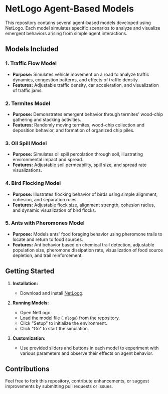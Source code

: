# NetLogo Agent-Based Models

This repository contains several agent-based models developed using NetLogo. Each model simulates specific scenarios to analyze and visualize emergent behaviors arising from simple agent interactions.

## Models Included

### 1. Traffic Flow Model
- **Purpose:** Simulates vehicle movement on a road to analyze traffic dynamics, congestion patterns, and effects of traffic density.
- **Features:** Adjustable traffic density, car acceleration, and visualization of traffic jams.

### 2. Termites Model
- **Purpose:** Demonstrates emergent behavior through termites' wood-chip gathering and stacking activities.
- **Features:** Randomly moving termites, wood-chip collection and deposition behavior, and formation of organized chip piles.

### 3. Oil Spill Model
- **Purpose:** Simulates oil spill percolation through soil, illustrating environmental impact and spread.
- **Features:** Adjustable soil permeability, spill size, and spread rate visualizations.

### 4. Bird Flocking Model
- **Purpose:** Illustrates flocking behavior of birds using simple alignment, cohesion, and separation rules.
- **Features:** Adjustable flock size, alignment strength, cohesion radius, and dynamic visualization of bird flocks.

### 5. Ants with Pheromones Model
- **Purpose:** Models ants' food foraging behavior using pheromone trails to locate and return to food sources.
- **Features:** Ant behavior based on chemical trail detection, adjustable population size, pheromone dissipation rate, visualization of food source depletion, and trail reinforcement.

## Getting Started

1. **Installation:**
   - Download and install [NetLogo](https://ccl.northwestern.edu/netlogo/).

2. **Running Models:**
   - Open NetLogo.
   - Load the model file (`.nlogo`) from the repository.
   - Click "Setup" to initialize the environment.
   - Click "Go" to start the simulation.

3. **Customization:**
   - Use provided sliders and buttons in each model to experiment with various parameters and observe their effects on agent behavior.

## Contributions
Feel free to fork this repository, contribute enhancements, or suggest improvements by submitting pull requests or issues.



